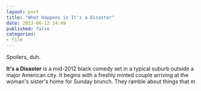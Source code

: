 ```yaml
---
layout: post
title: "What Happens in It's a Disaster"
date: 2013-06-12 14:49
published: false
categories:
- film
---
```


Spoilers, duh.

__It's a Disaster__ is a mid-2012 black comedy set in a typical suburb outside a major American city. It begins with a freshly minted couple arriving at the woman's sister's home for Sunday brunch. They ramble about things that m
